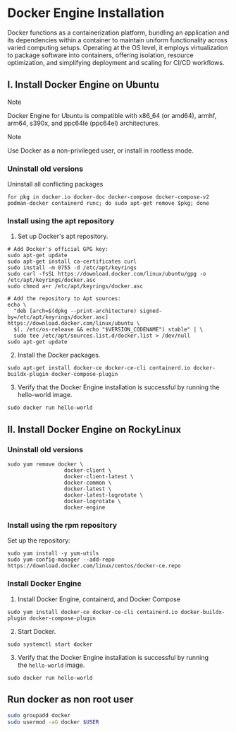 # Docker Engine Installation

Docker functions as a containerization platform, bundling an application and its dependencies within a container to maintain uniform functionality across varied computing setups. Operating at the OS level, it employs virtualization to package software into containers, offering isolation, resource optimization, and simplifying deployment and scaling for CI/CD workflows.

## I. Install Docker Engine on Ubuntu

> [!NOTE]
> Docker Engine for Ubuntu is compatible with x86_64 (or amd64), armhf, arm64, s390x, and ppc64le (ppc64el) architectures.

> [!NOTE]
> Use Docker as a non-privileged user, or install in rootless mode.

### Uninstall old versions

Uninstall all conflicting packages

```shell
for pkg in docker.io docker-doc docker-compose docker-compose-v2 podman-docker containerd runc; do sudo apt-get remove $pkg; done
```

### Install using the apt repository

1. Set up Docker's apt repository.

```shell
# Add Docker's official GPG key:
sudo apt-get update
sudo apt-get install ca-certificates curl
sudo install -m 0755 -d /etc/apt/keyrings
sudo curl -fsSL https://download.docker.com/linux/ubuntu/gpg -o /etc/apt/keyrings/docker.asc
sudo chmod a+r /etc/apt/keyrings/docker.asc

# Add the repository to Apt sources:
echo \
  "deb [arch=$(dpkg --print-architecture) signed-by=/etc/apt/keyrings/docker.asc] https://download.docker.com/linux/ubuntu \
  $(. /etc/os-release && echo "$VERSION_CODENAME") stable" | \
  sudo tee /etc/apt/sources.list.d/docker.list > /dev/null
sudo apt-get update
```

2. Install the Docker packages. 

```shell
sudo apt-get install docker-ce docker-ce-cli containerd.io docker-buildx-plugin docker-compose-plugin
```

3. Verify that the Docker Engine installation is successful by running the hello-world image.

```shell
sudo docker run hello-world
```

## II. Install Docker Engine on RockyLinux

### Uninstall old versions

```shell
sudo yum remove docker \
                  docker-client \
                  docker-client-latest \
                  docker-common \
                  docker-latest \
                  docker-latest-logrotate \
                  docker-logrotate \
                  docker-engine
```

### Install using the rpm repository

Set up the repository:

```shell
sudo yum install -y yum-utils
sudo yum-config-manager --add-repo https://download.docker.com/linux/centos/docker-ce.repo
```

### Install Docker Engine

1. Install Docker Engine, containerd, and Docker Compose

```shell
sudo yum install docker-ce docker-ce-cli containerd.io docker-buildx-plugin docker-compose-plugin
```

2. Start Docker.

```shell
sudo systemctl start docker
```

3. Verify that the Docker Engine installation is successful by running the `hello-world` image.

```shell
sudo docker run hello-world
```

## Run docker as non root user

```sh
sudo groupadd docker
sudo usermod -aG docker $USER
